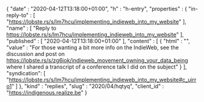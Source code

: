 {
  "date" : "2020-04-12T13:18:00+01:00",
  "h" : "h-entry",
  "properties" : {
    "in-reply-to" : [ "https://lobste.rs/s/lm7hcu/implementing_indieweb_into_my_website" ],
    "name" : [ "Reply to https://lobste.rs/s/lm7hcu/implementing_indieweb_into_my_website" ],
    "published" : [ "2020-04-12T13:18:00+01:00" ],
    "content" : [ {
      "html" : "",
      "value" : "For those wanting a bit more info on the IndieWeb, see the discussion and post on https://lobste.rs/s/zg6iok/indieweb_movement_owning_your_data_being where I shared a transcript of a conference talk I did on the subject"
    } ],
    "syndication": [
      "https://lobste.rs/s/lm7hcu/implementing_indieweb_into_my_website#c_uirro1"
    ]
  },
  "kind" : "replies",
  "slug" : "2020/04/hqtyq",
  "client_id" : "https://indigenous.realize.be"
}
